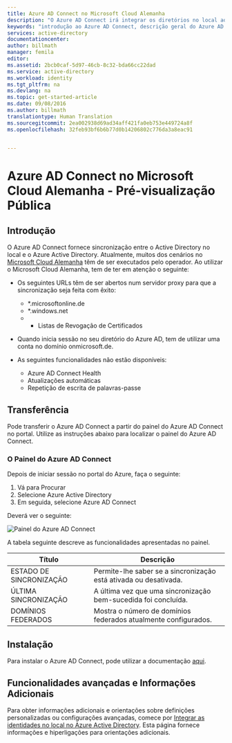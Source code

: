 ```yaml
---
title: Azure AD Connect no Microsoft Cloud Alemanha
description: "O Azure AD Connect irá integrar os diretórios no local ao Azure Active Directory. Isto permite-lhe fornecer uma identidade comum para as aplicações do Office 365, do Azure e do SaaS integradas com o Azure AD."
keywords: "introdução ao Azure AD Connect, descrição geral do Azure AD Connect, o que é o Azure AD Connect, instalar o Active Directory, Alemanha, Floresta Negra"
services: active-directory
documentationcenter: 
author: billmath
manager: femila
editor: 
ms.assetid: 2bcb0caf-5d97-46cb-8c32-bda66cc22dad
ms.service: active-directory
ms.workload: identity
ms.tgt_pltfrm: na
ms.devlang: na
ms.topic: get-started-article
ms.date: 09/08/2016
ms.author: billmath
translationtype: Human Translation
ms.sourcegitcommit: 2ea002938d69ad34aff421fa0eb753e449724a8f
ms.openlocfilehash: 32feb93bf6b6b77d0b14206802c776da3a8eac91


---
```

# <a name="azure-ad-connect-in-microsoft-cloud-germany-public-preview"></a>Azure AD Connect no Microsoft Cloud Alemanha - Pré-visualização Pública
## <a name="introduction"></a>Introdução
O Azure AD Connect fornece sincronização entre o Active Directory no local e o Azure Active Directory.
Atualmente, muitos dos cenários no [Microsoft Cloud Alemanha](https://www.microsoft.com/de-de/cloud/deutschland/default.aspx) têm de ser executados pelo operador. Ao utilizar o Microsoft Cloud Alemanha, tem de ter em atenção o seguinte:

* Os seguintes URLs têm de ser abertos num servidor proxy para que a sincronização seja feita com êxito:
  
  * *.microsoftonline.de
  * *.windows.net
  * * Listas de Revogação de Certificados
* Quando inicia sessão no seu diretório do Azure AD, tem de utilizar uma conta no domínio onmicrosoft.de.
* As seguintes funcionalidades não estão disponíveis:
  * Azure AD Connect Health
  * Atualizações automáticas
  * Repetição de escrita de palavras-passe

## <a name="download"></a>Transferência
Pode transferir o Azure AD Connect a partir do painel do Azure AD Connect no portal.  Utilize as instruções abaixo para localizar o painel do Azure AD Connect.

### <a name="the-azure-ad-connect-blade"></a>O Painel do Azure AD Connect
Depois de iniciar sessão no portal do Azure, faça o seguinte:

1. Vá para Procurar
2. Selecione Azure Active Directory
3. Em seguida, selecione Azure AD Connect

Deverá ver o seguinte:

![Painel do Azure AD Connect](media\\active-directory-aadconnect-germany\\germany1.png)

A tabela seguinte descreve as funcionalidades apresentadas no painel.

| Título | Descrição |
| --- | --- |
| ESTADO DE SINCRONIZAÇÃO |Permite-lhe saber se a sincronização está ativada ou desativada. |
| ÚLTIMA SINCRONIZAÇÃO |A última vez que uma sincronização bem-sucedida foi concluída. |
| DOMÍNIOS FEDERADOS |Mostra o número de domínios federados atualmente configurados. |

## <a name="installation"></a>Instalação
Para instalar o Azure AD Connect, pode utilizar a documentação [aqui](active-directory-aadconnect.md#install-azure-ad-connect).

## <a name="advanced-features-and-additional-information"></a>Funcionalidades avançadas e Informações Adicionais
Para obter informações adicionais e orientações sobre definições personalizadas ou configurações avançadas, comece por [Integrar as identidades no local no Azure Active Directory](active-directory-aadconnect.md).  Esta página fornece informações e hiperligações para orientações adicionais.




<!--HONumber=Nov16_HO2-->


